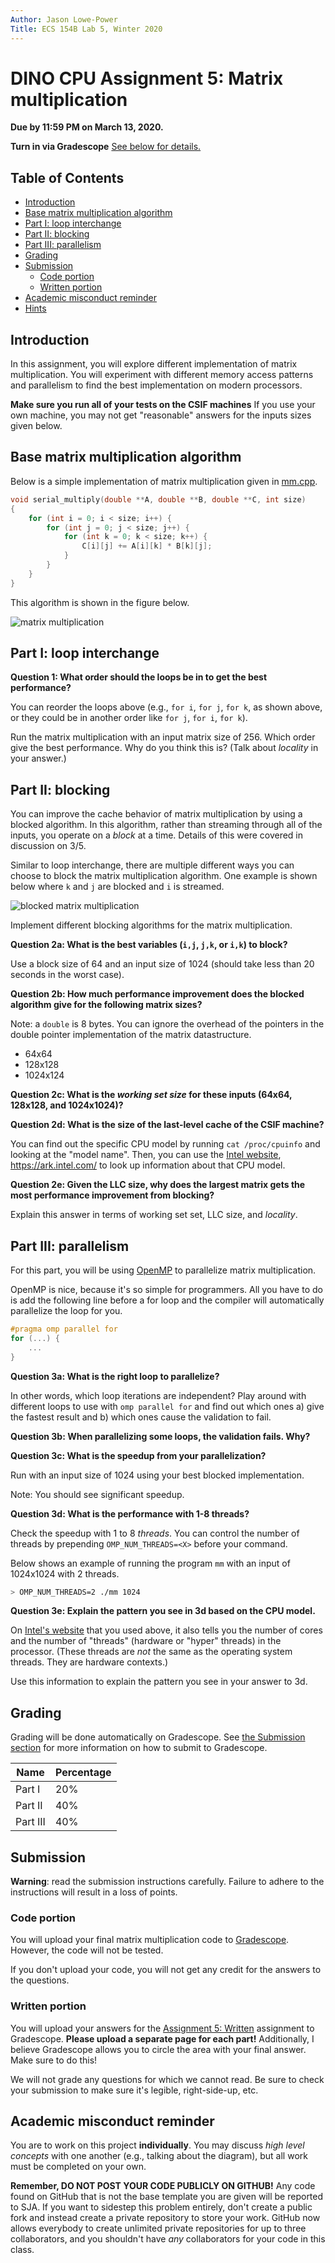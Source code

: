 ```yaml
---
Author: Jason Lowe-Power
Title: ECS 154B Lab 5, Winter 2020
---
```


# DINO CPU Assignment 5: Matrix multiplication

**Due by 11:59 PM on March 13, 2020.**

**Turn in via Gradescope**
[See below for details.](#Submission)

## Table of Contents

* [Introduction](#introduction)
* [Base matrix multiplication algorithm](#base-matrix-multiplication-algorithm)
* [Part I: loop interchange](#part-i--loop-interchange)
* [Part II: blocking](#part-ii--blocking)
* [Part III: parallelism](#part-iii--parallelism)
* [Grading](#grading)
* [Submission](#submission)
  * [Code portion](#code-portion)
  * [Written portion](#written-portion)
* [Academic misconduct reminder](#academic-misconduct-reminder)
* [Hints](#hints)

## Introduction

In this assignment, you will explore different implementation of matrix multiplication.
You will experiment with different memory access patterns and parallelism to find the best implementation on modern processors.

**Make sure you run all of your tests on the CSIF machines**
If you use your own machine, you may not get "reasonable" answers for the inputs sizes given below.

## Base matrix multiplication algorithm

Below is a simple implementation of matrix multiplication given in [mm.cpp](mm.cpp).

```cpp
void serial_multiply(double **A, double **B, double **C, int size)
{
    for (int i = 0; i < size; i++) {
        for (int j = 0; j < size; j++) {
            for (int k = 0; k < size; k++) {
                C[i][j] += A[i][k] * B[k][j];
            }
        }
    }
}
```

This algorithm is shown in the figure below.

![matrix multiplication](mm.png)

## Part I: loop interchange

**Question 1: What order should the loops be in to get the best performance?**

You can reorder the loops above (e.g., `for i`, `for j`, `for k`, as shown above, or they could be in another order like `for j`, `for i`, `for k`).

Run the matrix multiplication with an input matrix size of 256. Which order give the best performance. Why do you think this is? (Talk about *locality* in your answer.)

## Part II: blocking

You can improve the cache behavior of matrix multiplication by using a blocked algorithm.
In this algorithm, rather than streaming through all of the inputs, you operate on a *block* at a time.
Details of this were covered in discussion on 3/5.

Similar to loop interchange, there are multiple different ways you can choose to block the matrix multiplication algorithm.
One example is shown below where `k` and `j` are blocked and `i` is streamed.

![blocked matrix multiplication](bmm.png)

Implement different blocking algorithms for the matrix multiplication.

**Question 2a: What is the best variables (`i,j`, `j,k`, or `i,k`) to block?**

Use a block size of 64 and an input size of 1024 (should take less than 20 seconds in the worst case).

**Question 2b: How much performance improvement does the blocked algorithm give for the following matrix sizes?**

Note: a `double` is 8 bytes. You can ignore the overhead of the pointers in the double pointer implementation of the matrix datastructure.

- 64x64
- 128x128
- 1024x124

**Question 2c: What is the *working set size* for these inputs (64x64, 128x128, and 1024x1024)?**

**Question 2d: What is the size of the last-level cache of the CSIF machine?**

You can find out the specific CPU model by running `cat /proc/cpuinfo` and looking at the "model name".
Then, you can use the [Intel website](https://ark.intel.com/), <https://ark.intel.com/> to look up information about that CPU model.

**Question 2e: Given the LLC size, why does the largest matrix gets the most performance improvement from blocking?**

Explain this answer in terms of working set set, LLC size, and *locality*.

## Part III: parallelism

For this part, you will be using [OpenMP](https://computing.llnl.gov/tutorials/openMP/) to parallelize matrix multiplication.

OpenMP is nice, because it's so simple for programmers.
All you have to do is add the following line before a for loop and the compiler will automatically parallelize the loop for you.

```cpp
#pragma omp parallel for
for (...) {
    ...
}
```

**Question 3a: What is the right loop to parallelize?**

In other words, which loop iterations are independent?
Play around with different loops to use with `omp parallel for` and find out which ones a) give the fastest result and b) which ones cause the validation to fail.

**Question 3b: When parallelizing some loops, the validation fails. Why?**

**Question 3c: What is the speedup from your parallelization?**

Run with an input size of 1024 using your best blocked implementation.

Note: You should see significant speedup.

**Question 3d: What is the performance with 1-8 threads?**

Check the speedup with 1 to 8 *threads*.
You can control the number of threads by prepending `OMP_NUM_THREADS=<X>` before your command.

Below shows an example of running the program `mm` with an input of 1024x1024 with 2 threads.

```sh
> OMP_NUM_THREADS=2 ./mm 1024
```

**Question 3e: Explain the pattern you see in 3d based on the CPU model.**

On [Intel's website](https://ark.intel.com/) that you used above, it also tells you the number of cores and the number of "threads" (hardware or "hyper" threads) in the processor.
(These threads are *not* the same as the operating system threads.
They are hardware contexts.)

Use this information to explain the pattern you see in your answer to 3d.

## Grading

Grading will be done automatically on Gradescope.
See [the Submission section](#Submission) for more information on how to submit to Gradescope.

| Name         | Percentage |
|--------------|------------|
| Part I       | 20%        |
| Part II      | 40%        |
| Part III     | 40%        |

## Submission

**Warning**: read the submission instructions carefully.
Failure to adhere to the instructions will result in a loss of points.

### Code portion

You will upload your final matrix multiplication code to [Gradescope]().
However, the code will not be tested.

If you don't upload your code, you will not get any credit for the answers to the questions.

### Written portion

You will upload your answers for the [Assignment 5: Written]() assignment to Gradescope.
**Please upload a separate page for each part!**
Additionally, I believe Gradescope allows you to circle the area with your final answer.
Make sure to do this!

We will not grade any questions for which we cannot read.
Be sure to check your submission to make sure it's legible, right-side-up, etc.

## Academic misconduct reminder

You are to work on this project **individually**.
You may discuss *high level concepts* with one another (e.g., talking about the diagram), but all work must be completed on your own.

**Remember, DO NOT POST YOUR CODE PUBLICLY ON GITHUB!**
Any code found on GitHub that is not the base template you are given will be reported to SJA.
If you want to sidestep this problem entirely, don't create a public fork and instead create a private repository to store your work.
GitHub now allows everybody to create unlimited private repositories for up to three collaborators, and you shouldn't have *any* collaborators for your code in this class.
